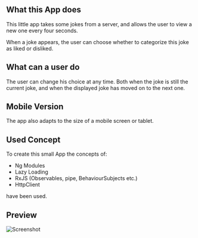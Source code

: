 ## What this App does

This little app takes some jokes from a server, and allows the user to view a new one every four seconds.

When a joke appears, the user can choose whether to categorize this joke as liked or disliked.

## What can a user do

The user can change his choice at any time. Both when the joke is still the current joke, and when the displayed joke has moved on to the next one.

## Mobile Version

The app also adapts to the size of a mobile screen or tablet.

## Used Concept

To create this small App the concepts of:

- Ng Modules
- Lazy Loading
- RxJS (Observables, pipe, BehaviourSubjects etc.)
- HttpClient

have been used.

## Preview 

![Screenshot](http://paolomax.altervista.org/joke-app.png) 
